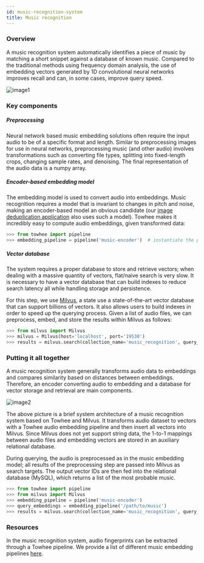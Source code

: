 ```yaml
---
id: music-recognition-system
title: Music recognition
---
```


### Overview

A music recognition system automatically identifies a piece of music by matching a short snippet against a database of known music. Compared to the traditional methods using frequency domain analysis, the use of embedding vectors generated by 1D convolutional neural networks improves recall and can, in some cases, improve query speed.

![image1](music_intro.png)

### Key components

##### Preprocessing

Neural network based music embedding solutions often require the input audio to be of a specific format and length. Similar to preprocessing images for use in neural networks, preprocessing music (and other audio) involves transformations such as converting file types, splitting into fixed-length crops, changing sample rates, and denoising. The final representation of the audio data is a numpy array.

##### Encoder-based embedding model

The embedding model is used to convert audio into embeddings. Music recognition requires a model that is invariant to changes in pitch and noise, making an encoder-based model an obvious candidate (our [image deduplication application](tutorials/image-deduplication) also uses such a model). Towhee makes it incredibly easy to compute audio embeddings, given transformed data:

```python
>>> from towhee import pipeline
>>> embedding_pipeline = pipeline('music-encoder')  # instantiate the pipeline
```

##### Vector database

The system requires a proper database to store and retrieve vectors; when dealing with a massive quantity of vectors, flat/naive search is very slow. It is necessary to have a vector database that can build indexes to reduce search latency all while handling storage and persistence.

For this step, we use [Milvus](https://milvus.io), a state use a state-of-the-art vector database that can support billions of vectors. It also allows users to build indexes in order to speed up the querying process. Given a list of audio files, we can preprocess, embed, and store the results within Milvus as follows:

```python
>>> from milvus import Milvus
>>> milvus = Milvus(host='localhost', port='19530')
>>> results = milvus.search(collection_name='music_recognition', query_records=query_embeddings, top_k=10, params={'nprobe': 16})
```

### Putting it all together

A music recognition system generally transforms audio data to embeddings and compares similarity based on distances between embeddings. Therefore, an encoder converting audio to embedding and a database for vector storage and retrieval are main components.

![image2](music_system.png)

The above picture is a brief system architecture of a music recognition system based on Towhee and Milvus. It transforms audio dataset to vectors with a Towhee audio embedding pipeline and then insert all vectors into Milvus. Since Milvus does not yet support string data, the 1-to-1 mappings between audio files and embedding vectors are stored in an auxiliary relational database.

During querying, the audio is preprocessed as in the music embedding model; all results of the preprocessing step are passed into Milvus as search targets. The output vector IDs are then fed into the relational database (MySQL), which returns a list of the most probable music.

```python
>>> from towhee import pipeline
>>> from milvus import Milvus
>>> embedding_pipeline = pipeline('music-encoder')
>>> query_embeddings = embedding_pipeline('/path/to/music')
>>> results = milvus.search(collection_name='music_recognition', query_records=query_embeddings, top_k=10, params={'nprobe': 16})
```

### Resources

In the music recognition system, audio fingerprints can be extracted through a Towhee pipeline. We provide a list of different music embedding pipelines [here](https://hub.towhee.io/pipelines).
